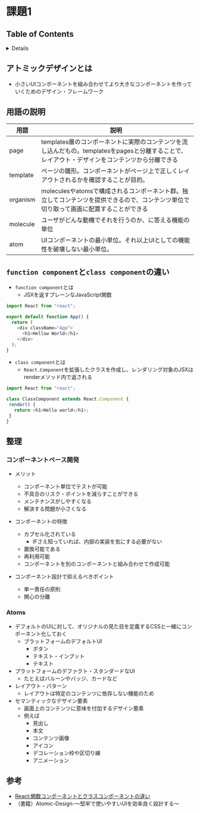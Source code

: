 # 課題1

## Table of Contents
<!-- START doctoc generated TOC please keep comment here to allow auto update -->
<!-- DON'T EDIT THIS SECTION, INSTEAD RE-RUN doctoc TO UPDATE -->
<details>
<summary>Details</summary>

- [アトミックデザインとは](#%E3%82%A2%E3%83%88%E3%83%9F%E3%83%83%E3%82%AF%E3%83%87%E3%82%B6%E3%82%A4%E3%83%B3%E3%81%A8%E3%81%AF)
- [用語の説明](#%E7%94%A8%E8%AA%9E%E3%81%AE%E8%AA%AC%E6%98%8E)
- [`function component`と`class component`の違い](#function-component%E3%81%A8class-component%E3%81%AE%E9%81%95%E3%81%84)
- [整理](#%E6%95%B4%E7%90%86)
  - [コンポーネントベース開発](#%E3%82%B3%E3%83%B3%E3%83%9D%E3%83%BC%E3%83%8D%E3%83%B3%E3%83%88%E3%83%99%E3%83%BC%E3%82%B9%E9%96%8B%E7%99%BA)
  - [Atoms](#atoms)
- [参考](#%E5%8F%82%E8%80%83)

</details>
<!-- END doctoc generated TOC please keep comment here to allow auto update -->

## アトミックデザインとは

- 小さいUIコンポーネントを組み合わせてより大きなコンポーネントを作っていくためのデザイン・フレームワーク

## 用語の説明

|用語|説明|
|------------|-------------------|
|page|templates層のコンポーネントに実際のコンテンツを流し込んだもの。templatesをpagesと分離することで、レイアウト・デザインをコンテンツから分離できる|
|template|ページの雛形。コンポーネントがページ上で正しくレイアウトされるかを確認することが目的。|
|organism|moleculesやatomsで構成されるコンポーネント群。独立してコンテンツを提供できるので、コンテンツ単位で切り取って画面に配置することができる|
|molecule|ユーザがどんな動機でそれを行うのか、に答える機能の単位|
|atom|UIコンポーネントの最小単位。それ以上UIとしての機能性を破壊しない最小単位。|

## `function component`と`class component`の違い

- `function component`とは
  - JSXを返すプレーンなJavaScript関数

```js
import React from "react";

export default function App() {
  return (
    <div className="App">
      <h1>Hellow World</h1>
    </div>
  );
}
```

- `class component`とは
  - `React.Component`を拡張したクラスを作成し、レンダリング対象のJSXはrenderメソッド内で返される

```js
import React from "react";

class ClassComponent extends React.Component {
 render() {
   return <h1>Hello world</h1>;
 }
}
```

## 整理

### コンポーネントベース開発

- メリット
  - コンポーネント単位でテストが可能
  - 不具合のリスク・ポイントを減らすことができる
  - メンテナンスがしやすくなる
  - 解決する問題が小さくなる

- コンポーネントの特徴
  - カプセル化されている
    - IFさえ知っていれば、内部の実装を気にする必要がない
  - 置換可能である
  - 再利用可能
  - コンポーネントを別のコンポーネントと組み合わせて作成可能

- コンポーネント設計で抑えるべきポイント
  - 単一責任の原則
  - 関心の分離

### Atoms

- デフォルトのUIに対して、オリジナルの見た目を定義するCSSと一緒にコンポーネント化しておく
  - プラットフォームのデフォルトUI
    - ボタン
    - テキスト・インプット
    - テキスト
- プラットフォームのデファクト・スタンダードなUI
  - たとえばバルーンやバッジ、カードなど
- レイアウト・パターン
  - レイアウトは特定のコンテンツに依存しない機能のため
- セマンティックなデザイン要素
  - 画面上のコンテンツに意味を付加するデザイン要素
  - 例えば
    - 見出し
    - 本文
    - コンテンツ画像
    - アイコン
    - デコレーション枠や区切り線
    - アニメーション

## 参考

- [React:関数コンポーネントとクラスコンポーネントの違い](https://www.twilio.com/blog/react-choose-functional-components-jp)
- （書籍）Atomic-Design-〜堅牢で使いやすいUIを効率良く設計する〜